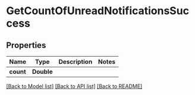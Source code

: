 # GetCountOfUnreadNotificationsSuccess

## Properties
Name | Type | Description | Notes
------------ | ------------- | ------------- | -------------
**count** | **Double** |  | 

[[Back to Model list]](../README.md#documentation-for-models) [[Back to API list]](../README.md#documentation-for-api-endpoints) [[Back to README]](../README.md)


